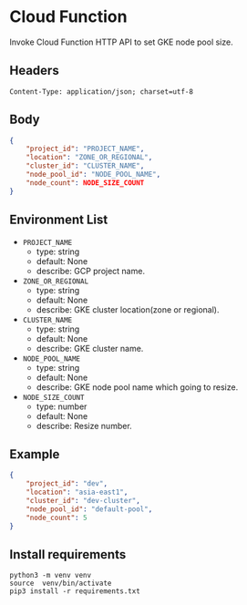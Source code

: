 # Cloud Function
Invoke Cloud Function HTTP API to set GKE node pool size.

## Headers
```text
Content-Type: application/json; charset=utf-8
```

## Body
```json
{
    "project_id": "PROJECT_NAME",
    "location": "ZONE_OR_REGIONAL",
    "cluster_id": "CLUSTER_NAME",
    "node_pool_id": "NODE_POOL_NAME",
    "node_count": NODE_SIZE_COUNT
}
```

## Environment List
* `PROJECT_NAME`
  * type: string
  * default: None
  * describe: GCP project name.
* `ZONE_OR_REGIONAL`
  * type: string
  * default: None
  * describe: GKE cluster location(zone or regional).
* `CLUSTER_NAME`
  * type: string
  * default: None
  * describe: GKE cluster name.
* `NODE_POOL_NAME`
  * type: string
  * default: None
  * describe: GKE node pool name which going to resize.
* `NODE_SIZE_COUNT`
  * type: number
  * default: None
  * describe: Resize number.

## Example
```json
{
    "project_id": "dev",
    "location": "asia-east1",
    "cluster_id": "dev-cluster",
    "node_pool_id": "default-pool",
    "node_count": 5
}
```

## Install requirements
```shell
python3 -m venv venv
source  venv/bin/activate
pip3 install -r requirements.txt
```